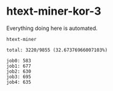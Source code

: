 # htext-miner-kor-3

Everything doing here is automated.

```
htext-miner

total: 3220/9855 (32.67376966007103%)

job0: 583
job1: 677
job2: 630
job3: 695
job4: 635
```